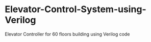 # Elevator-Control-System-using-Verilog
Elevator Controller for 60 floors building using Verilog code

